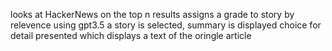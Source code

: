 looks at HackerNews on the top n results 
assigns a grade to story by relevence using gpt3.5 
a story is selected, 
summary is displayed 
choice for detail presented which displays a text of the oringle article 
